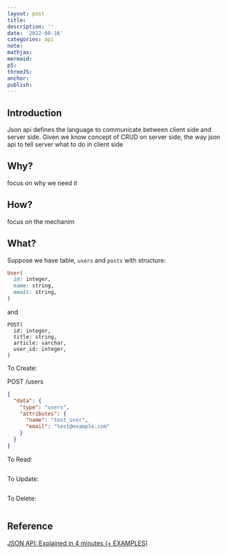 ```yaml
---
layout: post
title:
description: ''
date: '2022-08-16'
categories: api
note:
mathjax:
mermaid:
p5:
threeJS:
anchor:
publish:
---
```


## Introduction

Json api defines the language to communicate between client side and server side. Given we know concept of CRUD on server side, the way json api to tell server what to do in client side

## Why?

focus on why we need it

## How?

focus on the mechanim

## What?

Suppose we have table, `users` and `posts` with structure:

```ruby
User(
  id: integer,
  name: string,
  email: string,
)
```

and

```
POST(
  id: integer,
  title: string,
  article: varchar,
  user_id: integer,
)
```

To Create:

POST /users

```JSON
{
  "data": {
    "type": "users",
    "attributes": {
      "name": "test_user",
      "email": "test@example.com"
    }
  }
}
```

To Read:

```
```

To Update:

```
```

To Delete:

```
```

## Reference

[JSON API: Explained in 4 minutes (+ EXAMPLES)](https://www.youtube.com/watch?v=N-4prIh7t38)
